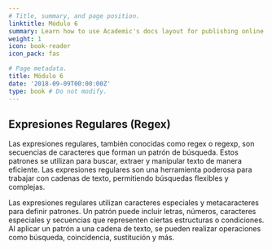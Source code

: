 ```yaml
---
# Title, summary, and page position.
linktitle: Módulo 6
summary: Learn how to use Academic's docs layout for publishing online courses, software documentation, and tutorials.
weight: 1
icon: book-reader
icon_pack: fas

# Page metadata.
title: Módulo 6
date: '2018-09-09T00:00:00Z'
type: book # Do not modify.
---
```


## Expresiones Regulares (Regex)

Las expresiones regulares, también conocidas como regex o regexp, son secuencias de caracteres que forman un patrón de búsqueda. Estos patrones se utilizan para buscar, extraer y manipular texto de manera eficiente. Las expresiones regulares son una herramienta poderosa para trabajar con cadenas de texto, permitiendo búsquedas flexibles y complejas.

Las expresiones regulares utilizan caracteres especiales y metacaracteres para definir patrones. Un patrón puede incluir letras, números, caracteres especiales y secuencias que representen ciertas estructuras o condiciones. Al aplicar un patrón a una cadena de texto, se pueden realizar operaciones como búsqueda, coincidencia, sustitución y más.
